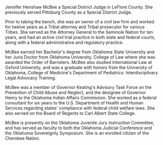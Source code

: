 ﻿---
fname: 'Jennifer'
lname: 'McBee'
id: 1078
published: false
layout: judge-bio
---
Jennifer Henshaw McBee a Special District Judge in LeFlore County.  She previously served Pittsburg County as a Special District Judge. 
 
Prior to taking the bench, she was an owner of a civil law firm and worked for twelve years as a Tribal attorney and Tribal prosecutor for various Tribes.  She served as the Attorney General to the Seminole Nation for ten years, and had an active civil trial practice in both state and federal courts, along with a federal administrative and regulatory practice.  

McBee earned her Bachelor's degree from Oklahoma State University and her Juris Doctor from Oklahoma University, College of Law where she was awarded the Order of Barristers.  McBee also studied International Law at Oxford University, and was a graduate with honors from the University of Oklahoma, College of Medicine's Department of Pediatrics: Interdisciplinary Legal Advocacy Training. 

McBee was a member of Governor Keating's Advisory Task Force on the Prevention of Child Abuse and Neglect, and the designee of Governor Henry to the Oklahoma Indian Affairs Commission. She worked as a federal consultant for six years to the U.S. Department of Health and Human Services regarding states' compliance with federal child welfare laws.   She also served on the Board of Regents to Carl Albert State College.   

McBee is presently on the Oklahoma Juvenile Jury Instruction Committee, and has served as faculty to both the Oklahoma Judicial Conference and the Oklahoma Sovereignty Symposium.  She is an enrolled citizen of the Cherokee Nation.
